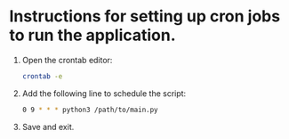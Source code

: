 # Instructions for setting up cron jobs to run the application.

1. Open the crontab editor:
   ```bash
   crontab -e
   ```

2. Add the following line to schedule the script:
   ```bash
   0 9 * * * python3 /path/to/main.py
   ```

3. Save and exit.
